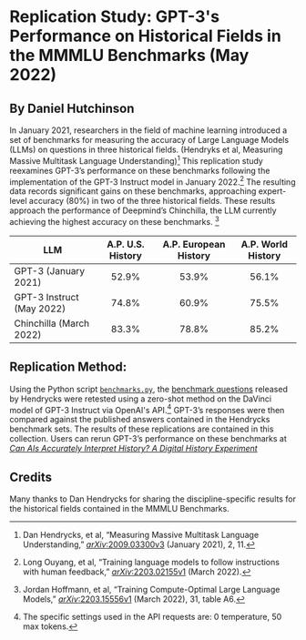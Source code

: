# Replication Study: GPT-3's Performance on Historical Fields in the MMMLU Benchmarks (May 2022)
## By Daniel Hutchinson
In January 2021, researchers in the field of machine learning introduced a set of benchmarks for measuring the accuracy of Large Language Models (LLMs) on questions in three historical fields. (Hendryks et al, Measuring Massive Multitask Language Understanding)[^1]
This replication study reexamines GPT-3’s performance on these benchmarks following the implementation of the GPT-3 Instruct model in January 2022.[^2] The resulting data records significant gains on these benchmarks, approaching expert-level accuracy (80%) in two of the three historical fields. These results approach the performance of Deepmind’s Chinchilla, the LLM currently achieving the highest accuracy on these benchmarks. [^3]

| LLM        | A.P. U.S. History | A.P. European History   | A.P. World History
| ------------- |:-------------:| :-----:| :---:
| GPT-3 (January 2021)      | 52.9% | 53.9% | 56.1%
| GPT-3 Instruct (May 2022)      | 74.8%      |  60.9% | 75.5%
| Chinchilla (March 2022) | 83.3%      |    78.8% | 85.2%

## Replication Method:
Using the Python script [`benchmarks.py`](https://github.com/Dr-Hutchinson/gpt-3_history_benchmark_results/blob/main/benchmarks_results.py), the [benchmark questions](https://github.com/hendrycks/test) released by Hendrycks were retested using a zero-shot method on the DaVinci model of GPT-3 Instruct via OpenAI's API.[^4] GPT-3’s responses were then compared against the published answers contained in the Hendrycks benchmark sets. The results of these replications are contained in this collection. Users can rerun GPT-3’s performance on these benchmarks at [_Can AIs Accurately Interpret History? A Digital History Experiment_](https://dr-hutchinson-gpt-3-challenge-app-f0wvs8.streamlitapp.com/)

## Credits
Many thanks to Dan Hendrycks for sharing the discipline-specific results for the historical fields contained in the MMMLU Benchmarks. 


[^1]:Dan Hendrycks, et al, “Measuring Massive Multitask Language Understanding,” [_arXiv_:2009.03300v3](https://arxiv.org/pdf/2009.03300.pdf) (January 2021), 2, 11. 
[^2]:Long Ouyang, et al, “Training language models to follow instructions
with human feedback,” [_arXiv_:2203.02155v1](https://arxiv.org/pdf/2203.02155.pdf) (March 2022). 
[^3]:Jordan Hoffmann, et al, “Training Compute-Optimal Large Language Models,” [_arXiv_:2203.15556v1](https://arxiv.org/pdf/2203.15556.pdf) (March 2022), 31, table A6. 
[^4]: The specific settings used in the API requests are: 0 temperature, 50 max tokens. 
